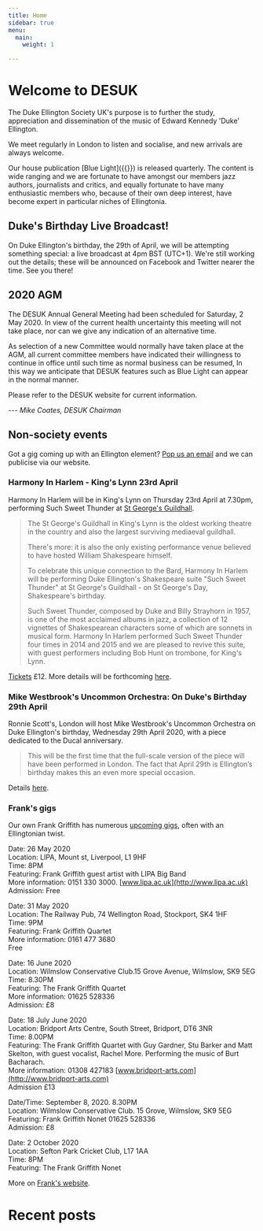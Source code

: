 ```yaml
---
title: Home
sidebar: true
menu:
  main:
    weight: 1

---
```

# Welcome to DESUK

The Duke Ellington Society UK's purpose is to further the study, appreciation and dissemination of the music of Edward Kennedy 'Duke' Ellington.

We meet regularly in London to listen and socialise, and new arrivals are always welcome.

Our house publication [Blue Light]({{<relref blue_light>}}) is released quarterly. The content is wide ranging and we are fortunate to have amongst our members jazz authors, journalists and critics, and equally fortunate to have many enthusiastic members who, because of their own deep interest, have become expert in particular niches of Ellingtonia.

## Duke's Birthday Live Broadcast!

On Duke Ellington's birthday, the 29th of April, we will be attempting something special: a live broadcast at 4pm BST (UTC+1). We're still working out the details; these will be announced on Facebook and Twitter nearer the time. See you there!

## 2020 AGM

The DESUK Annual General Meeting had been scheduled for Saturday, 2 May 2020. In view of the current health uncertainty  this meeting will not take place, nor can we give any indication of an alternative time.

As selection of a new Committee would normally have taken place at the AGM, all current committee members have indicated their willingness to continue in office until such time as normal business can be resumed, In this way we anticipate that DESUK features such as Blue Light can appear in the normal manner.

Please refer to the DESUK website for current information.

--- *Mike Coates, DESUK Chairman*

## Non-society events

Got a gig coming up with an Ellington element? <a href="mailto:desuk@dukeellington.org.uk">Pop us an email</a> and we can publicise via our website.

### Harmony In Harlem - King's Lynn 23rd April

Harmony In Harlem will be in King's Lynn on Thursday 23rd April at 7.30pm, performing Such Sweet Thunder at [St George's Guildhall](https://www.shakespearesguildhalltrust.org.uk).

> The St George's Guildhall in King's Lynn is the oldest working theatre
> in the country and also the largest surviving mediaeval guildhall.
>
> There's more: it is also the only existing performance venue believed to
> have hosted William Shakespeare himself.
>
> To celebrate this unique connection to the Bard, Harmony In Harlem will
> be performing Duke Ellington's Shakespeare suite "Such Sweet Thunder" at
> St George's Guildhall - on St George's Day, Shakespeare's birthday.
>
> Such Sweet Thunder, composed by Duke and Billy Strayhorn in 1957, is one
> of the most acclaimed albums in jazz, a collection of 12 vignettes of
> Shakespearean characters some of which are sonnets in musical form.
> Harmony In Harlem performed Such Sweet Thunder four times in 2014 and
> 2015 and we are pleased to revive this suite, with guest performers
> including Bob Hunt on trombone, for King's Lynn.

[Tickets](https://www.kingslynncornexchange.co.uk/whats-on/music/harmony-in-harlem/) £12. More details will be forthcoming
[here](http://www.harmonyinharlem.co.uk).

### Mike Westbrook's Uncommon Orchestra: On Duke's Birthday 29th April

Ronnie Scott's, London will host Mike Westbrook's Uncommon Orchestra on Duke Ellington's birthday, Wednesday 29th April 2020, with a piece dedicated to the Ducal anniversary.

> This will be the first time that the full-scale version of the piece will have been performed in London. The fact that April 29th is Ellington’s birthday makes this an even more special occasion.

Details [here](https://www.ronniescotts.co.uk/performances/view/5728-mike-westbrooks-uncommon-orchestra-perform-duke-ellington).

### Frank's gigs

Our own Frank Griffith has numerous [upcoming gigs](http://www.frankgriffith.co.uk), often with an Ellingtonian twist.

Date: 26 May 2020<br/>
Location: LIPA, Mount st, Liverpool, L1 9HF<br/>
Time: 8PM<br/>
Featuring: Frank Griffith guest artist with LIPA Big Band<br/>
More information: 0151 330 3000. [www.lipa.ac.uk](http://www.lipa.ac.uk)<br/>
Admission: Free<br/>

Date: 31 May 2020<br/>
Location: The Railway Pub, 74 Wellington Road, Stockport, SK4 1HF<br/>
Time: 9PM<br/>
Featuring: Frank Griffith Quartet<br/>
More information: 0161 477 3680<br/>
Free<br/>

Date: 16 June 2020<br/>
Location: Wilmslow Conservative Club.15 Grove Avenue, Wilmslow, SK9 5EG<br/>
Time: 8.30PM<br/>
Featuring: The Frank Griffith Quartet<br/>
More information: 01625 528336<br/>
Admission: £8<br/>

Date: 18 July June 2020<br/>
Location: Bridport Arts Centre, South Street, Bridport, DT6 3NR<br/>
Time: 8.00PM<br/>
Featuring: The Frank Griffith Quartet with Guy Gardner, Stu Barker and Matt Skelton, with guest vocalist, Rachel More. Performing the music of Burt Bacharach.<br/>
More information: 01308 427183 [www.bridport-arts.com](http://www.bridport-arts.com)<br/>
Admission £13<br/>

Date/Time: September 8, 2020. 8.30PM<br/>
Location: Wilmslow Conservative Club. 15 Grove, Wilmslow, SK9 5EG<br/>
Featuring: Frank Griffith Nonet 01625 528336<br/>
Admission: £8<br/>

Date: 2 October 2020<br/>
Location: Sefton Park Cricket Club, L17 1AA<br/>
Time: 8PM<br/>
Featuring: The Frank Griffith Nonet<br/>

More on [Frank's website](http://www.frankgriffith.co.uk).


# Recent posts
